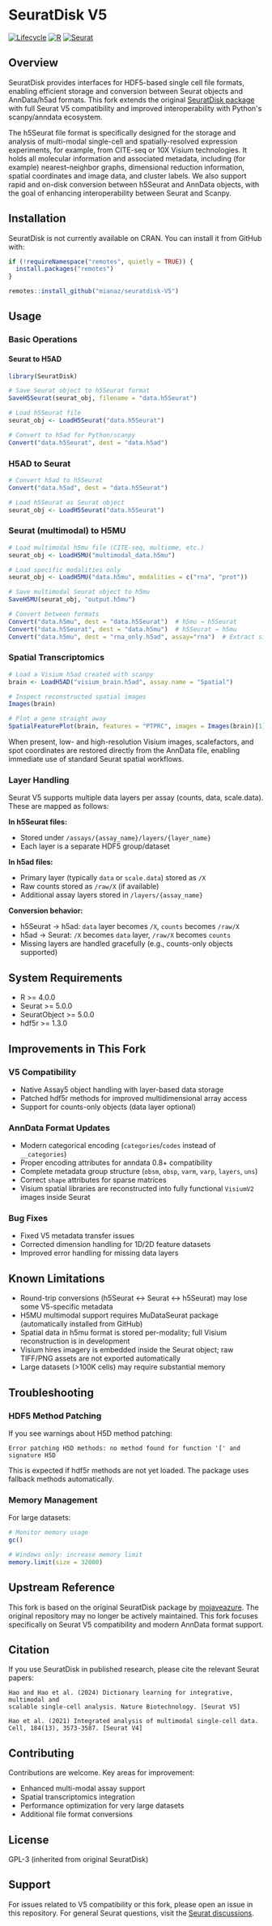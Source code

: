 # SeuratDisk V5

[![Lifecycle](https://img.shields.io/badge/lifecycle-experimental-orange.svg)]()
[![R](https://img.shields.io/badge/R-%3E%3D4.0-blue.svg)]()
[![Seurat](https://img.shields.io/badge/Seurat-v5-green.svg)]()

## Overview

SeuratDisk provides interfaces for HDF5-based single cell file formats, enabling efficient storage and conversion between Seurat objects and AnnData/h5ad formats. This fork extends the original [SeuratDisk package](https://github.com/mojaveazure/seurat-disk) with full Seurat V5 compatibility and improved interoperability with Python's scanpy/anndata ecosystem.

The h5Seurat file format is specifically designed for the storage and analysis of multi-modal single-cell and spatially-resolved expression experiments, for example, from CITE-seq or 10X Visium technologies. It holds all molecular information and associated metadata, including (for example) nearest-neighbor graphs, dimensional reduction information, spatial coordinates and image data, and cluster labels. We also support rapid and on-disk conversion between h5Seurat and AnnData objects, with the goal of enhancing interoperability between Seurat and Scanpy.

## Installation

SeuratDisk is not currently available on CRAN. You can install it from GitHub with:

```r
if (!requireNamespace("remotes", quietly = TRUE)) {
  install.packages("remotes")
}

remotes::install_github("mianaz/seuratdisk-V5")
```

## Usage

### Basic Operations

#### Seurat to H5AD

```r
library(SeuratDisk)

# Save Seurat object to h5Seurat format
SaveH5Seurat(seurat_obj, filename = "data.h5Seurat")

# Load h5Seurat file
seurat_obj <- LoadH5Seurat("data.h5Seurat")

# Convert to h5ad for Python/scanpy
Convert("data.h5Seurat", dest = "data.h5ad")
```

### H5AD to Seurat

```r
# Convert h5ad to h5Seurat
Convert("data.h5ad", dest = "data.h5Seurat")

# Load h5Seurat as Seurat object
seurat_obj <- LoadH5Seurat("data.h5Seurat")
```

### Seurat (multimodal) to H5MU

```r
# Load multimodal h5mu file (CITE-seq, multiome, etc.)
seurat_obj <- LoadH5MU("multimodal_data.h5mu")

# Load specific modalities only
seurat_obj <- LoadH5MU("data.h5mu", modalities = c("rna", "prot"))

# Save multimodal Seurat object to h5mu
SaveH5MU(seurat_obj, "output.h5mu")

# Convert between formats
Convert("data.h5mu", dest = "data.h5Seurat")  # h5mu → h5Seurat
Convert("data.h5Seurat", dest = "data.h5mu")  # h5Seurat → h5mu
Convert("data.h5mu", dest = "rna_only.h5ad", assay="rna")  # Extract single modality
```

### Spatial Transcriptomics

```r
# Load a Visium h5ad created with scanpy
brain <- LoadH5AD("visium_brain.h5ad", assay.name = "Spatial")

# Inspect reconstructed spatial images
Images(brain)

# Plot a gene straight away
SpatialFeaturePlot(brain, features = "PTPRC", images = Images(brain)[1])
```

When present, low- and high-resolution Visium images, scalefactors, and spot coordinates are restored directly from the AnnData file, enabling immediate use of standard Seurat spatial workflows.

### Layer Handling

Seurat V5 supports multiple data layers per assay (counts, data, scale.data). These are mapped as follows:

**In h5Seurat files:**
- Stored under `/assays/{assay_name}/layers/{layer_name}`
- Each layer is a separate HDF5 group/dataset

**In h5ad files:**
- Primary layer (typically `data` or `scale.data`) stored as `/X`
- Raw counts stored as `/raw/X` (if available)
- Additional assay layers stored in `/layers/{assay_name}`

**Conversion behavior:**
- h5Seurat → h5ad: `data` layer becomes `/X`, `counts` becomes `/raw/X`
- h5ad → Seurat: `/X` becomes `data` layer, `/raw/X` becomes `counts`
- Missing layers are handled gracefully (e.g., counts-only objects supported)

## System Requirements

- R >= 4.0.0
- Seurat >= 5.0.0
- SeuratObject >= 5.0.0
- hdf5r >= 1.3.0

## Improvements in This Fork

### V5 Compatibility
- Native Assay5 object handling with layer-based data storage
- Patched hdf5r methods for improved multidimensional array access
- Support for counts-only objects (data layer optional)

### AnnData Format Updates
- Modern categorical encoding (`categories`/`codes` instead of `__categories`)
- Proper encoding attributes for anndata 0.8+ compatibility
- Complete metadata group structure (`obsm`, `obsp`, `varm`, `varp`, `layers`, `uns`)
- Correct `shape` attributes for sparse matrices
- Visium spatial libraries are reconstructed into fully functional `VisiumV2` images inside Seurat

### Bug Fixes
- Fixed V5 metadata transfer issues
- Corrected dimension handling for 1D/2D feature datasets
- Improved error handling for missing data layers

## Known Limitations

- Round-trip conversions (h5Seurat ↔ Seurat ↔ h5Seurat) may lose some V5-specific metadata
- H5MU multimodal support requires MuDataSeurat package (automatically installed from GitHub)
- Spatial data in h5mu format is stored per-modality; full Visium reconstruction is in development
- Visium hires imagery is embedded inside the Seurat object; raw TIFF/PNG assets are not exported automatically
- Large datasets (>100K cells) may require substantial memory

## Troubleshooting

### HDF5 Method Patching

If you see warnings about H5D method patching:
```
Error patching H5D methods: no method found for function '[' and signature H5D
```
This is expected if hdf5r methods are not yet loaded. The package uses fallback methods automatically.

### Memory Management

For large datasets:
```r
# Monitor memory usage
gc()

# Windows only: increase memory limit
memory.limit(size = 32000)
```

## Upstream Reference

This fork is based on the original SeuratDisk package by [mojaveazure](https://github.com/mojaveazure/seurat-disk). The original repository may no longer be actively maintained. This fork focuses specifically on Seurat V5 compatibility and modern AnnData format support.

## Citation

If you use SeuratDisk in published research, please cite the relevant Seurat papers:

```
Hao and Hao et al. (2024) Dictionary learning for integrative, multimodal and
scalable single-cell analysis. Nature Biotechnology. [Seurat V5]

Hao et al. (2021) Integrated analysis of multimodal single-cell data.
Cell, 184(13), 3573-3587. [Seurat V4]
```

## Contributing

Contributions are welcome. Key areas for improvement:
- Enhanced multi-modal assay support
- Spatial transcriptomics integration
- Performance optimization for very large datasets
- Additional file format conversions

## License

GPL-3 (inherited from original SeuratDisk)

## Support

For issues related to V5 compatibility or this fork, please open an issue in this repository. For general Seurat questions, visit the [Seurat discussions](https://github.com/satijalab/seurat/discussions).
